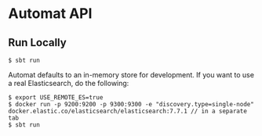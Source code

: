 # Automat API

## Run Locally

    $ sbt run

Automat defaults to an in-memory store for development. If you want to use a
real Elasticsearch, do the following:

    $ export USE_REMOTE_ES=true
    $ docker run -p 9200:9200 -p 9300:9300 -e "discovery.type=single-node" docker.elastic.co/elasticsearch/elasticsearch:7.7.1 // in a separate tab
    $ sbt run

